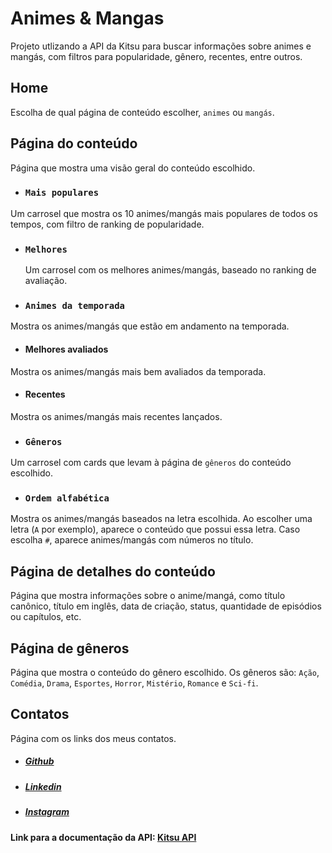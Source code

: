# Animes & Mangas

Projeto utlizando a API da Kitsu para buscar informações sobre animes e mangás, com filtros para popularidade, gênero, recentes, entre outros.

## Home

Escolha de qual página de conteúdo escolher, `animes` ou `mangás`.

## Página do conteúdo

Página que mostra uma visão geral do conteúdo escolhido.

- ### `Mais populares`

Um carrosel que mostra os 10 animes/mangás mais populares de todos os tempos, com filtro de ranking de popularidade.

- ### `Melhores`

  Um carrosel com os melhores animes/mangás, baseado no ranking de avaliação.

- ### `Animes da temporada`

Mostra os animes/mangás que estão em andamento na temporada.

- #### Melhores avaliados

Mostra os animes/mangás mais bem avaliados da temporada.

- #### Recentes

Mostra os animes/mangás mais recentes lançados.

- ### `Gêneros`

Um carrosel com cards que levam à página de `gêneros` do conteúdo escolhido.

- ### `Ordem alfabética`

Mostra os animes/mangás baseados na letra escolhida. Ao escolher uma letra (`A` por exemplo), aparece o conteúdo que possui essa letra. Caso escolha `#`, aparece animes/mangás com números no título.

## Página de detalhes do conteúdo

Página que mostra informações sobre o anime/mangá, como título canônico, título em inglês, data de criação, status, quantidade de episódios ou capítulos, etc.

## Página de gêneros

Página que mostra o conteúdo do gênero escolhido. Os gêneros são: `Ação`, `Comédia`, `Drama`, `Esportes`, `Horror`, `Mistério`, `Romance` e `Sci-fi`.

## Contatos

Página com os links dos meus contatos.

- ##### [Github](https://github.com/felipeFerreiraffl)
- ##### [Linkedin](https://www.linkedin.com/in/felipe-ferreira-959bb8271/)
- ##### [Instagram](https://www.instagram.com/felipe_ffl7/)

#### Link para a documentação da API: [Kitsu API](https://kitsu.docs.apiary.io/#introduction/json:api)
